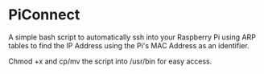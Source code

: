 # PiConnect
A simple bash script to automatically ssh into your Raspberry Pi using ARP tables to find the IP Address using the Pi's MAC Address as an identifier.

Chmod +x and cp/mv the script into /usr/bin for easy access.

